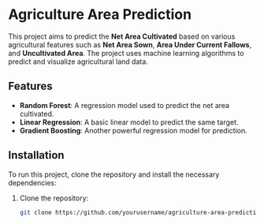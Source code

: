 # Agriculture Area Prediction

This project aims to predict the **Net Area Cultivated** based on various agricultural features such as **Net Area Sown**, **Area Under Current Fallows**, and **Uncultivated Area**. The project uses machine learning algorithms to predict and visualize agricultural land data.

## Features

- **Random Forest**: A regression model used to predict the net area cultivated.
- **Linear Regression**: A basic linear model to predict the same target.
- **Gradient Boosting**: Another powerful regression model for prediction.

## Installation

To run this project, clone the repository and install the necessary dependencies:

1. Clone the repository:
   ```bash
   git clone https://github.com/yourusername/agriculture-area-prediction.git
